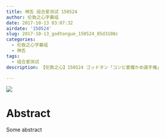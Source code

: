 ```yaml
---
title: 神舌 组合爱测试 150524
author: 伦敦之心字幕组
date: 2017-10-13 03:07:32
airdate: '150524'
slug: 2017-10-13_godtongue_150524_85d3108c
categories:
  - 伦敦之心字幕组
  - 神舌
tags:
  - 组合爱测试
description: 【伦敦之心】150524 ゴッドタン「コンビ愛確かめ選手権」

---
```

![](/img/gakki.jpg)
# Abstract
Some abstract
